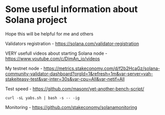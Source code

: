 # Some useful information about Solana project

Hope this will be helpful for me and others

Validators registration - https://solana.com/validator-registration

VERY usefull videos about starting Solana node - https://www.youtube.com/c/DimAn_io/videos

My testnet node - https://metrics.stakeconomy.com/d/f2b2HcaGz/solana-community-validator-dashboard?orgId=1&refresh=1m&var-server=vah-stakeiteasy-test&var-inter=30s&var-cpu=All&var-netif=All

Test speed - https://github.com/masonr/yet-another-bench-script/

`curl -sL yabs.sh | bash -s -- -ig`

Monitoring - https://github.com/stakeconomy/solanamonitoring
